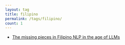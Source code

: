 ```yaml
---
layout: tag
title: filipino
permalink: /tags/filipino/
count: 1
---
```


- [The missing pieces in Filipino NLP in the age of LLMs](https://ljvmiranda921.github.io/notebook/2024/12/17/filipino-llm/)
